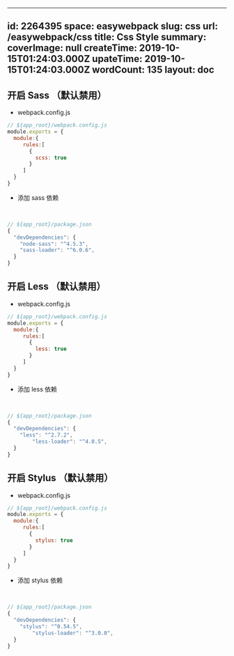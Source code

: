 
---
id: 2264395
space: easywebpack
slug: css
url: /easywebpack/css
title: Css Style
summary: 
coverImage: null
createTime: 2019-10-15T01:24:03.000Z 
upateTime: 2019-10-15T01:24:03.000Z
wordCount: 135
layout: doc
---


## 开启 Sass （默认禁用）

- webpack.config.js

```javascript
// ${app_root}/webpack.config.js
module.exports = {
  module:{
     rules:[
       {
         scss: true
       }
     ]
  }
}
```

- 添加 sass 依赖

 
```javascript
// ${app_root}/package.json
{
  "devDependencies": {
    "node-sass": "^4.5.3",
    "sass-loader": "^6.0.6",
  }
}
```


## 开启 Less （默认禁用）


- webpack.config.js

```javascript
// ${app_root}/webpack.config.js
module.exports = {
  module:{
     rules:[
       {
         less: true
       }
     ]
  }
}
```

- 添加 less 依赖

 
```javascript
// ${app_root}/package.json
{
  "devDependencies": {
    "less": "^2.7.2",
		"less-loader": "^4.0.5",
  }
}
```



## 开启 Stylus （默认禁用）

- webpack.config.js

```javascript
// ${app_root}/webpack.config.js
module.exports = {
  module:{
     rules:[
       {
         stylus: true
       }
     ]
  }
}
```

- 添加 stylus 依赖

 
```javascript
// ${app_root}/package.json
{
  "devDependencies": {
    "stylus": "^0.54.5",
		"stylus-loader": "^3.0.0",
  }
}
```



  